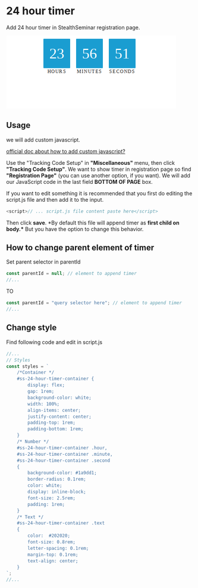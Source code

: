 # 24 hour timer

Add 24 hour timer in StealthSeminar registration page.

![App Screenshot](screenshot.png)

## Usage

we will add custom javascript.

[ official doc about how to add custom javascript? ](https://help.stealthseminarapp.com/en/articles/2802201-custom-javascript)

Use the "Tracking Code Setup" in **"Miscellaneous"** menu, then click **"Tracking Code Setup"**.
We want to show timer in registration page so find **"Registration Page"** (you can use another option, if you want).
We will add our JavaScript code in the last field **BOTTOM OF PAGE** box.

If you want to edit something it is recommended that you first do editing the script.js file and then add it to the input.

```javascript
<script>// ... script.js file content paste here</script>
```

Then click **save**. \*By default this file will append timer as **first child on body.\***
But you have the option to change this behavior.

## How to change parent element of timer

Set parent selector in parentId

```javascript
const parentId = null; // element to append timer
//...
```

TO

```javascript
const parentId = "query selector here"; // element to append timer
//...
```

## Change style

Find following code and edit in script.js

```javascript
//...
// Styles
const styles = `
    /*Container */
    #ss-24-hour-timer-container {
        display: flex;
        gap: 1rem;
        background-color: white;
        width: 100%;
        align-items: center;
        justify-content: center;
        padding-top: 1rem;
        padding-bottom: 1rem;
    }
    /* Number */
    #ss-24-hour-timer-container .hour,
    #ss-24-hour-timer-container .minute,
    #ss-24-hour-timer-container .second
    {
        background-color: #1a9dd1;
        border-radius: 0.1rem;
        color: white;
        display: inline-block;
        font-size: 2.5rem;
        padding: 1rem;
    }
    /* Text */
    #ss-24-hour-timer-container .text
    {
        color:  #202020;
        font-size: 0.8rem;
        letter-spacing: 0.1rem;
        margin-top: 0.1rem;
        text-align: center;
    }
`;
//...
```
